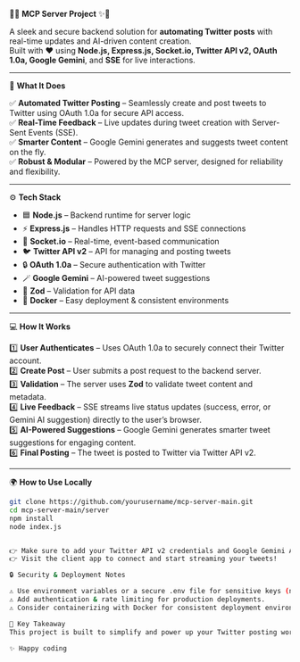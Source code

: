 🎥✨ **MCP Server Project** ✨🎥

A sleek and secure backend solution for **automating Twitter posts** with real-time updates and AI-driven content creation.  
Built with ❤️ using **Node.js, Express.js, Socket.io, Twitter API v2, OAuth 1.0a, Google Gemini**, and **SSE** for live interactions.

---

🌟 **What It Does**

✅ **Automated Twitter Posting** – Seamlessly create and post tweets to Twitter using OAuth 1.0a for secure API access.  
✅ **Real-Time Feedback** – Live updates during tweet creation with Server-Sent Events (SSE).  
✅ **Smarter Content** – Google Gemini generates and suggests tweet content on the fly.  
✅ **Robust & Modular** – Powered by the MCP server, designed for reliability and flexibility.

---

⚙️ **Tech Stack**

- 🟦 **Node.js** – Backend runtime for server logic  
- ⚡ **Express.js** – Handles HTTP requests and SSE connections  
- 🔗 **Socket.io** – Real-time, event-based communication  
- 🐦 **Twitter API v2** – API for managing and posting tweets  
- 🔒 **OAuth 1.0a** – Secure authentication with Twitter  
- 🪄 **Google Gemini** – AI-powered tweet suggestions  
- 📜 **Zod** – Validation for API data  
- 🚀 **Docker** – Easy deployment & consistent environments  

---

💻 **How It Works**

1️⃣ **User Authenticates** – Uses OAuth 1.0a to securely connect their Twitter account.  
2️⃣ **Create Post** – User submits a post request to the backend server.  
3️⃣ **Validation** – The server uses **Zod** to validate tweet content and metadata.  
4️⃣ **Live Feedback** – SSE streams live status updates (success, error, or Gemini AI suggestion) directly to the user’s browser.  
5️⃣ **AI-Powered Suggestions** – Google Gemini generates smarter tweet suggestions for engaging content.  
6️⃣ **Final Posting** – The tweet is posted to Twitter via Twitter API v2.

---

🌍 **How to Use Locally**

```bash
git clone https://github.com/yourusername/mcp-server-main.git
cd mcp-server-main/server
npm install
node index.js


👉 Make sure to add your Twitter API v2 credentials and Google Gemini API key as environment variables.
👉 Visit the client app to connect and start streaming your tweets!

🔒 Security & Deployment Notes

⚠️ Use environment variables or a secure .env file for sensitive keys (never hardcode!).
⚠️ Add authentication & rate limiting for production deployments.
⚠️ Consider containerizing with Docker for consistent deployment environments.

🌟 Key Takeaway
This project is built to simplify and power up your Twitter posting workflow with real-time feedback and smarter AI-generated tweets — fully modular, secure, and ready to deploy! 🚀✨

✨ Happy coding 
